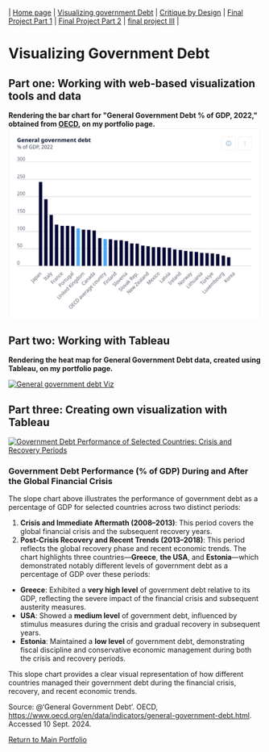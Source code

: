 | [Home page](https://aabdulakhadov.github.io/Portfolio/) | [Visualizing government Debt](/visualizing-government-debt.md) | [Critique by Design](/critique-by-design.md) | [Final Project Part 1](/Final-project-part1.md) | [Final Project Part 2](/Final-project-part2.md) | [final project III](final-project-part-three) |

# Visualizing Government Debt
## Part one: Working with web-based visualization tools and data

**Rendering the bar chart for "General Government Debt % of GDP, 2022," obtained from [OECD](https://www.oecd.org/en/data/indicators/general-government-debt.html), on my portfolio page.**
<img src="Government debt.jpg" width="500"/>

## Part two: Working with Tableau

**Rendering the heat map for General Government Debt data, created using Tableau, on my portfolio page.**
<div class='tableauPlaceholder' id='viz1725923321336' style='position: relative'><noscript><a href='#'><img alt='General government debt Viz ' src='https:&#47;&#47;public.tableau.com&#47;static&#47;images&#47;Ge&#47;General_government_debt_Viz&#47;GeneralgovernmentdebtViz&#47;1_rss.png' style='border: none' /></a></noscript><object class='tableauViz'  style='display:none;'><param name='host_url' value='https%3A%2F%2Fpublic.tableau.com%2F' /> <param name='embed_code_version' value='3' /> <param name='site_root' value='' /><param name='name' value='General_government_debt_Viz&#47;GeneralgovernmentdebtViz' /><param name='tabs' value='no' /><param name='toolbar' value='yes' /><param name='static_image' value='https:&#47;&#47;public.tableau.com&#47;static&#47;images&#47;Ge&#47;General_government_debt_Viz&#47;GeneralgovernmentdebtViz&#47;1.png' /> <param name='animate_transition' value='yes' /><param name='display_static_image' value='yes' /><param name='display_spinner' value='yes' /><param name='display_overlay' value='yes' /><param name='display_count' value='yes' /><param name='language' value='en-US' /><param name='filter' value='publish=yes' /></object></div>                

<script type='text/javascript'>
  var divElement = document.getElementById('viz1725923321336');
  var vizElement = divElement.getElementsByTagName('object')[0];
  vizElement.style.width='100%';vizElement.style.height=(divElement.offsetWidth*0.75)+'px';
  var scriptElement = document.createElement('script');
  scriptElement.src = 'https://public.tableau.com/javascripts/api/viz_v1.js';
  vizElement.parentNode.insertBefore(scriptElement, vizElement);
</script>

## Part three: Creating own visualization with Tableau

<div class='tableauPlaceholder' id='viz1726026354035' style='position: relative'><noscript><a href='#'><img alt='Government Debt Performance of Selected Countries: Crisis and Recovery Periods ' src='https:&#47;&#47;public.tableau.com&#47;static&#47;images&#47;Ge&#47;General_government_debt_Viz&#47;GovernmentDebtPerformanceofSelectedCountriesCrisisandRecoveryPeriods&#47;1_rss.png' style='border: none' /></a></noscript><object class='tableauViz'  style='display:none;'><param name='host_url' value='https%3A%2F%2Fpublic.tableau.com%2F' /> <param name='embed_code_version' value='3' /> <param name='site_root' value='' /><param name='name' value='General_government_debt_Viz&#47;GovernmentDebtPerformanceofSelectedCountriesCrisisandRecoveryPeriods' /><param name='tabs' value='no' /><param name='toolbar' value='yes' /><param name='static_image' value='https:&#47;&#47;public.tableau.com&#47;static&#47;images&#47;Ge&#47;General_government_debt_Viz&#47;GovernmentDebtPerformanceofSelectedCountriesCrisisandRecoveryPeriods&#47;1.png' /> <param name='animate_transition' value='yes' /><param name='display_static_image' value='yes' /><param name='display_spinner' value='yes' /><param name='display_overlay' value='yes' /><param name='display_count' value='yes' /><param name='language' value='en-US' /><param name='filter' value='publish=yes' /></object></div>                

<script type='text/javascript'>                    
  var divElement = document.getElementById('viz1726026354035');                    
  var vizElement = divElement.getElementsByTagName('object')[0];       
  vizElement.style.width='100%';vizElement.style.height=(divElement.offsetWidth*0.75)+'px';                    
  var scriptElement = document.createElement('script');                    
  scriptElement.src = 'https://public.tableau.com/javascripts/api/viz_v1.js';
  vizElement.parentNode.insertBefore(scriptElement, vizElement);                
</script>

### Government Debt Performance (% of GDP) During and After the Global Financial Crisis
The slope chart above illustrates the performance of government debt as a percentage of GDP for selected countries across two distinct periods:

1. **Crisis and Immediate Aftermath (2008–2013)**: This period covers the global financial crisis and the subsequent recovery years.
2. **Post-Crisis Recovery and Recent Trends (2013–2018)**: This period reflects the global recovery phase and recent economic trends.
The chart highlights three countries—**Greece**, **the USA**, and **Estonia**—which demonstrated notably different levels of government debt as a percentage of GDP over these periods:

- **Greece**: Exhibited a **very high level** of government debt relative to its GDP, reflecting the severe impact of the financial crisis and subsequent austerity measures.
- **USA**: Showed a **medium level** of government debt, influenced by stimulus measures during the crisis and gradual recovery in subsequent years.
- **Estonia**: Maintained a **low level** of government debt, demonstrating fiscal discipline and conservative economic management during both the crisis and recovery periods.

This slope chart provides a clear visual representation of how different countries managed their government debt during the financial crisis, recovery, and recent economic trends.

Source: @‘General Government Debt’. OECD, https://www.oecd.org/en/data/indicators/general-government-debt.html. Accessed 10 Sept. 2024.

[Return to Main Portfolio](/README.md)
